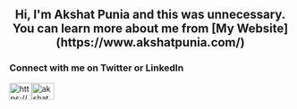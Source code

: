 <h2 align="center">Hi, I'm Akshat Punia and this was unnecessary. You can learn more about me from [My Website](https://www.akshatpunia.com/)</h1>

<h3 align="left">Connect with me on Twitter or LinkedIn</h3><a href="https://linkedin.com/in/https://www.linkedin.com/in/akshatpunia/" target="blank"><img align="center" src="https://raw.githubusercontent.com/rahuldkjain/github-profile-readme-generator/master/src/images/icons/Social/linked-in-alt.svg" alt="https://www.linkedin.com/in/akshatpunia/" height="30" width="40" /></a><a href="https://twitter.com/akshat_punia" target="blank"><img align="center" src="https://raw.githubusercontent.com/rahuldkjain/github-profile-readme-generator/master/src/images/icons/Social/twitter.svg" alt="akshat_punia" height="30" width="40" /></a>
